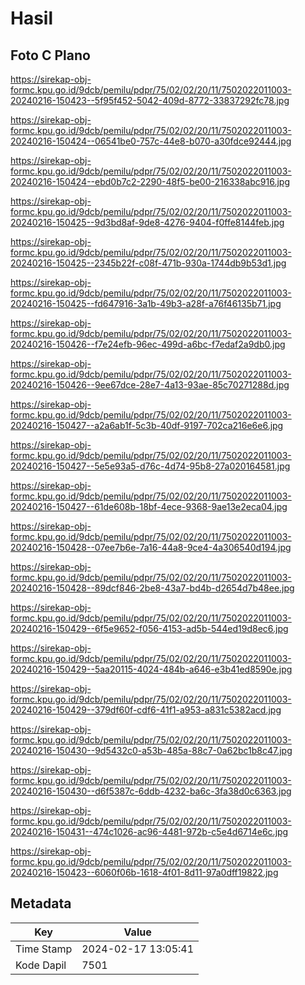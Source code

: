 # Hasil

## Foto C Plano

https://sirekap-obj-formc.kpu.go.id/9dcb/pemilu/pdpr/75/02/02/20/11/7502022011003-20240216-150423--5f95f452-5042-409d-8772-33837292fc78.jpg

https://sirekap-obj-formc.kpu.go.id/9dcb/pemilu/pdpr/75/02/02/20/11/7502022011003-20240216-150424--06541be0-757c-44e8-b070-a30fdce92444.jpg

https://sirekap-obj-formc.kpu.go.id/9dcb/pemilu/pdpr/75/02/02/20/11/7502022011003-20240216-150424--ebd0b7c2-2290-48f5-be00-216338abc916.jpg

https://sirekap-obj-formc.kpu.go.id/9dcb/pemilu/pdpr/75/02/02/20/11/7502022011003-20240216-150425--9d3bd8af-9de8-4276-9404-f0ffe8144feb.jpg

https://sirekap-obj-formc.kpu.go.id/9dcb/pemilu/pdpr/75/02/02/20/11/7502022011003-20240216-150425--2345b22f-c08f-471b-930a-1744db9b53d1.jpg

https://sirekap-obj-formc.kpu.go.id/9dcb/pemilu/pdpr/75/02/02/20/11/7502022011003-20240216-150425--fd647916-3a1b-49b3-a28f-a76f46135b71.jpg

https://sirekap-obj-formc.kpu.go.id/9dcb/pemilu/pdpr/75/02/02/20/11/7502022011003-20240216-150426--f7e24efb-96ec-499d-a6bc-f7edaf2a9db0.jpg

https://sirekap-obj-formc.kpu.go.id/9dcb/pemilu/pdpr/75/02/02/20/11/7502022011003-20240216-150426--9ee67dce-28e7-4a13-93ae-85c70271288d.jpg

https://sirekap-obj-formc.kpu.go.id/9dcb/pemilu/pdpr/75/02/02/20/11/7502022011003-20240216-150427--a2a6ab1f-5c3b-40df-9197-702ca216e6e6.jpg

https://sirekap-obj-formc.kpu.go.id/9dcb/pemilu/pdpr/75/02/02/20/11/7502022011003-20240216-150427--5e5e93a5-d76c-4d74-95b8-27a020164581.jpg

https://sirekap-obj-formc.kpu.go.id/9dcb/pemilu/pdpr/75/02/02/20/11/7502022011003-20240216-150427--61de608b-18bf-4ece-9368-9ae13e2eca04.jpg

https://sirekap-obj-formc.kpu.go.id/9dcb/pemilu/pdpr/75/02/02/20/11/7502022011003-20240216-150428--07ee7b6e-7a16-44a8-9ce4-4a306540d194.jpg

https://sirekap-obj-formc.kpu.go.id/9dcb/pemilu/pdpr/75/02/02/20/11/7502022011003-20240216-150428--89dcf846-2be8-43a7-bd4b-d2654d7b48ee.jpg

https://sirekap-obj-formc.kpu.go.id/9dcb/pemilu/pdpr/75/02/02/20/11/7502022011003-20240216-150429--6f5e9652-f056-4153-ad5b-544ed19d8ec6.jpg

https://sirekap-obj-formc.kpu.go.id/9dcb/pemilu/pdpr/75/02/02/20/11/7502022011003-20240216-150429--5aa20115-4024-484b-a646-e3b41ed8590e.jpg

https://sirekap-obj-formc.kpu.go.id/9dcb/pemilu/pdpr/75/02/02/20/11/7502022011003-20240216-150429--379df60f-cdf6-41f1-a953-a831c5382acd.jpg

https://sirekap-obj-formc.kpu.go.id/9dcb/pemilu/pdpr/75/02/02/20/11/7502022011003-20240216-150430--9d5432c0-a53b-485a-88c7-0a62bc1b8c47.jpg

https://sirekap-obj-formc.kpu.go.id/9dcb/pemilu/pdpr/75/02/02/20/11/7502022011003-20240216-150430--d6f5387c-6ddb-4232-ba6c-3fa38d0c6363.jpg

https://sirekap-obj-formc.kpu.go.id/9dcb/pemilu/pdpr/75/02/02/20/11/7502022011003-20240216-150431--474c1026-ac96-4481-972b-c5e4d6714e6c.jpg

https://sirekap-obj-formc.kpu.go.id/9dcb/pemilu/pdpr/75/02/02/20/11/7502022011003-20240216-150423--6060f06b-1618-4f01-8d11-97a0dff19822.jpg


## Metadata

| Key        | Value               |
| ---------- | ------------------- |
| Time Stamp | 2024-02-17 13:05:41 |
| Kode Dapil | 7501                |



